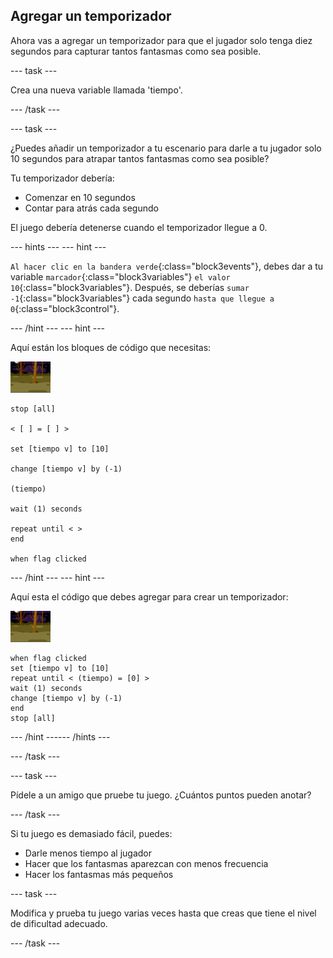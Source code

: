 ## Agregar un temporizador

Ahora vas a agregar un temporizador para que el jugador solo tenga diez segundos para capturar tantos fantasmas como sea posible.

--- task ---

Crea una nueva variable llamada 'tiempo'.

--- /task ---

--- task ---

¿Puedes añadir un temporizador a tu escenario para darle a tu jugador solo 10 segundos para atrapar tantos fantasmas como sea posible?

Tu temporizador debería:

+ Comenzar en 10 segundos
+ Contar para atrás cada segundo

El juego debería detenerse cuando el temporizador llegue a 0.

--- hints ---
 --- hint ---

`Al hacer clic en la bandera verde`{:class="block3events"}, debes dar a tu variable `marcador`{:class="block3variables"} `el valor 10`{:class="block3variables"}. Después, se deberías `sumar -1`{:class="block3variables"} cada segundo `hasta que llegue a 0`{:class="block3control"}.

--- /hint --- --- hint ---

Aquí están los bloques de código que necesitas:

![objeto fantasma](images/ghost-backdrop.png)

```blocks3
stop [all]

< [ ] = [ ] >

set [tiempo v] to [10]

change [tiempo v] by (-1)

(tiempo)

wait (1) seconds

repeat until < >
end

when flag clicked

```

--- /hint --- --- hint ---

Aquí esta el código que debes agregar para crear un temporizador:

![icono de fondo](images/ghost-backdrop.png)

```blocks3
when flag clicked
set [tiempo v] to [10]
repeat until < (tiempo) = [0] >
wait (1) seconds
change [tiempo v] by (-1)
end
stop [all]
```

--- /hint ------ /hints ---

--- /task ---

--- task ---

Pídele a un amigo que pruebe tu juego. ¿Cuántos puntos pueden anotar?

--- /task ---

Si tu juego es demasiado fácil, puedes:

+ Darle menos tiempo al jugador
+ Hacer que los fantasmas aparezcan con menos frecuencia
+ Hacer los fantasmas más pequeños

--- task ---

Modifica y prueba tu juego varias veces hasta que creas que tiene el nivel de dificultad adecuado.

--- /task ---